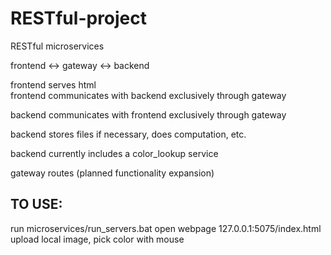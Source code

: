 
# RESTful-project
RESTful microservices

frontend <-> gateway <-> backend

frontend serves html</br>
frontend communicates with backend exclusively through gateway

backend communicates with frontend exclusively through gateway

backend stores files if necessary, does computation, etc.

backend currently includes a color_lookup service


gateway routes (planned functionality expansion)


## TO USE:
run microservices/run_servers.bat
open webpage 127.0.0.1:5075/index.html
upload local image, pick color with mouse
